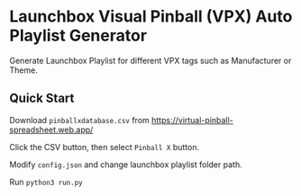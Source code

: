 # Launchbox Visual Pinball (VPX) Auto Playlist Generator

Generate Launchbox Playlist for different VPX tags such as Manufacturer or Theme.

## Quick Start
Download `pinballxdatabase.csv` from https://virtual-pinball-spreadsheet.web.app/

Click the CSV button, then select `Pinball X` button.

Modify `config.json` and change launchbox playlist folder path.

Run `python3 run.py`